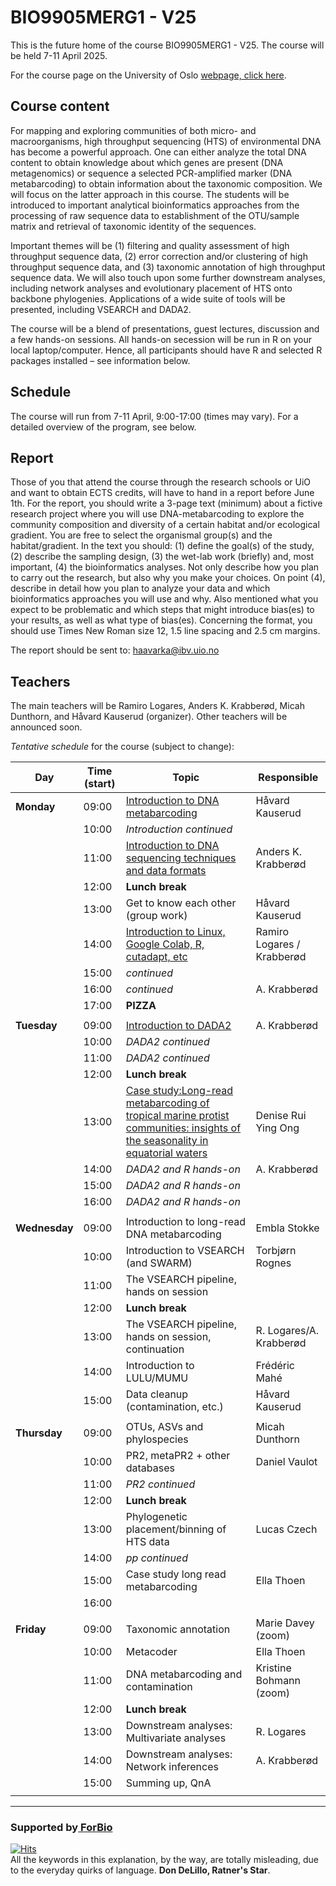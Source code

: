 # BIO9905MERG1 - V25
This is the future home of the course BIO9905MERG1 - V25. The course will be held 7-11 April 2025. 

For the course page on the University of Oslo [webpage, click here](https://www.uio.no/studier/emner/matnat/ibv/BIO9905MERG1/).

## Course content
For mapping and exploring communities of both micro- and macroorganisms, high throughput sequencing (HTS) of environmental DNA has become a powerful approach. One can either analyze the total DNA content to obtain knowledge about which genes are present (DNA metagenomics) or sequence a selected PCR-amplified marker (DNA metabarcoding) to obtain information about the taxonomic composition. We will focus on the latter approach in this course. The students will be introduced to important analytical bioinformatics approaches from the processing of raw sequence data to establishment of the OTU/sample matrix and retrieval of taxonomic identity of the sequences.

Important themes will be (1) filtering and quality assessment of high throughput sequence data, (2) error correction and/or clustering of high throughput sequence data, and (3) taxonomic annotation of high throughput sequence data. We will also touch upon some further downstream analyses, including network analyses and evolutionary placement of HTS onto backbone phylogenies. Applications of a wide suite of tools will be presented, including VSEARCH and DADA2.

The course will be a blend of presentations, guest lectures, discussion and a few hands-on sessions. All hands-on secession will be run in R on your local laptop/computer. Hence, all participants should have R and selected R packages installed – see information below.

## Schedule

The course will run from 7-11 April, 9:00-17:00 (times may vary). For a detailed overview of the program, see below.

## Report
Those of you that attend the course through the research schools or UiO and want to obtain ECTS credits, will have to hand in a report before June 1th.
For the report, you should write a 3-page text (minimum) about a fictive research project where you will use DNA-metabarcoding to explore the community composition and diversity of a certain habitat and/or ecological gradient. You are free to select the organismal group(s) and the habitat/gradient. In the text you should: (1) define the goal(s) of the study, (2) describe the sampling design, (3) the wet-lab work (briefly) and, most important, (4) the bioinformatics analyses. Not only describe how you plan to carry out the research, but also why you make your choices. On point (4), describe in detail how you plan to analyze your data and which bioinformatics approaches you will use and why. Also mentioned what you expect to be problematic and which steps that might introduce bias(es) to your results, as well as what type of bias(es). Concerning the format, you should use Times New Roman size 12, 1.5 line spacing and 2.5 cm margins.

The report should be sent to: haavarka@ibv.uio.no

## Teachers
The main teachers will be Ramiro Logares, Anders K. Krabberød, Micah Dunthorn, and Håvard Kauserud (organizer). Other teachers will be announced soon.

*Tentative schedule* for the course (subject to change):

| Day           | Time (start) | Topic                                                                                                                                      | Responsible                |
| ------------- | ------------ | ------------------------------------------------------------------------------------------------------------------------------------------ | -------------------------- |
| **Monday**    | 09:00        | [Introduction to DNA metabarcoding](./Lectures/)                                                                                           | Håvard Kauserud            |
|               | 10:00        | *Introduction continued*                                                                                                                   |                            |
|               | 11:00        | [Introduction to DNA sequencing techniques and data formats ](./Lectures/)                                                                 | Anders K. Krabberød        |
|               | 12:00        | **Lunch break**                                                                                                                            |                            |
|               | 13:00        | Get to know each other (group work)                                                                                                        | Håvard Kauserud            |
|               | 14:00        | [Introduction to Linux, Google Colab, R, cutadapt, etc ](./Lectures)                                                                       | Ramiro Logares / Krabberød |
|               | 15:00        | *continued*                                                                                                                                |                            |
|               | 16:00        | *continued*                                                                                                                                | A. Krabberød               |
|               | 17:00        | **PIZZA**                                                                                                                                  |                            |
|               |              |                                                                                                                                            |                            |
| **Tuesday**   | 09:00        | [Introduction to DADA2](Dada2_Pipeline)                                                                                                    | A. Krabberød               |
|               | 10:00        | *DADA2 continued*                                                                                                                          |                            |
|               | 11:00        | *DADA2 continued*                                                                                                                          |                            |
|               | 12:00        | **Lunch break**                                                                                                                            |                            |
|               | 13:00        | [Case study:Long-read metabarcoding of tropical marine protist communities: insights of the seasonality in equatorial waters](./Lectures/) | Denise Rui Ying Ong        |
|               | 14:00        | *DADA2 and R hands-on*                                                                                                                     | A. Krabberød               |
|               | 15:00        | *DADA2 and R hands-on*                                                                                                                     |                            |
|               | 16:00        | *DADA2 and R hands-on*                                                                                                                     |                            |
|               |              |                                                                                                                                            |                            |
| **Wednesday** | 09:00        | Introduction to long-read DNA metabarcoding                                                                                                | Embla Stokke               |
|               | 10:00        | Introduction to VSEARCH (and SWARM)                                                                                                        | Torbjørn Rognes            |
|               | 11:00        | The VSEARCH pipeline, hands on session                                                                                                     |                            |
|               | 12:00        | **Lunch break**                                                                                                                            |                            |
|               | 13:00        | The VSEARCH pipeline, hands on session, continuation                                                                                       | R. Logares/A. Krabberød    |
|               | 14:00        | Introduction to LULU/MUMU                                                                                                                  | Frédéric Mahé              |
|               | 15:00        | Data cleanup (contamination, etc.)                                                                                                         | Håvard Kauserud            |
|               |              |                                                                                                                                            |                            |
| **Thursday**  | 09:00        | OTUs, ASVs and phylospecies                                                                                                                | Micah Dunthorn             |
|               | 10:00        | PR2, metaPR2 + other databases                                                                                                             | Daniel Vaulot              |
|               | 11:00        | *PR2 continued*                                                                                                                            |                            |
|               | 12:00        | **Lunch break**                                                                                                                            |                            |
|               | 13:00        | Phylogenetic placement/binning of HTS data                                                                                                 | Lucas Czech                |
|               | 14:00        | *pp continued*                                                                                                                             |                            |
|               | 15:00        | Case study long read metabarcoding                                                                                                         | Ella Thoen                 |
|               | 16:00        |                                                                                                                                            |                            |
|               |              |                                                                                                                                            |                            |
| **Friday**    | 09:00        | Taxonomic annotation                                                                                                                       | Marie Davey (zoom)         |
|               | 10:00        | Metacoder                                                                                                                                  | Ella Thoen                 |
|               | 11:00        | DNA metabarcoding and contamination                                                                                                        | Kristine Bohmann (zoom)    |
|               | 12:00        | **Lunch break**                                                                                                                            |                            |
|               | 13:00        | Downstream analyses: Multivariate analyses                                                                                                 | R. Logares                 |
|               | 14:00        | Downstream analyses: Network inferences                                                                                                    | A. Krabberød               |
|               | 15:00        | Summing up, QnA                                                                                                                            |                            |
|               |              |                                                                                                                                            |                            |


 ----
### Supported by[ ForBio](https://www.forbio.uio.no/)
[![Hits](https://hits.seeyoufarm.com/api/count/incr/badge.svg?url=https%3A%2F%2Fgithub.com%2Fkrabberod%2FBIO9905MERG1_V25&count_bg=%23C83DB3&title_bg=%23555555&icon=&icon_color=%23E7E7E7&title=hits&edge_flat=false)](https://hits.seeyoufarm.com)  
All the keywords in this explanation, by the way, are totally misleading, due to the everyday quirks of language. **Don DeLillo, Ratner's Star**.
